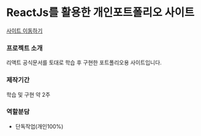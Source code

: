 # ReactJs를 활용한 개인포트폴리오 사이트
<a href="https://kjh412.github.io/ReactPortfolio/build/index.html">사이트 이동하기</a>

### 프로젝트 소개
리액트 공식문서를 토대로 학습 후 구현한 포트폴리오용 사이트입니다. 

### 제작기간
학습 및 구현 약 2주

### 역할분담
- 단독작업(개인100%)
